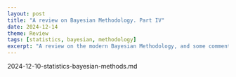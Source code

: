 ```yaml
---
layout: post
title: "A review on Bayesian Methodology. Part IV"
date: 2024-12-14
theme: Review
tags: [statistics, bayesian, methodology]
excerpt: "A review on the modern Bayesian Methodology, and some commentary."
---
```

2024-12-10-statistics-bayesian-methods.md
